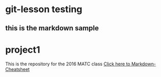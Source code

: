 # git-lesson testing
## this is the markdown sample
# project1
This is the repository for the 2016 MATC class
[Click here to Markdown-Cheatsheet](https://github.com/adam-p/markdown-here/wiki/Markdown-Cheatsheet "Markdown Cheatsheet")
